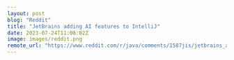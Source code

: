 ```yaml
---
layout: post
blog: "Reddit"
title: "JetBrains adding AI features to IntelliJ"
date: 2023-07-24T11:08:02Z
image: images/reddit.png
remote_url: "https://www.reddit.com/r/java/comments/1587jis/jetbrains_adding_ai_features_to_intellij/"
---
```

